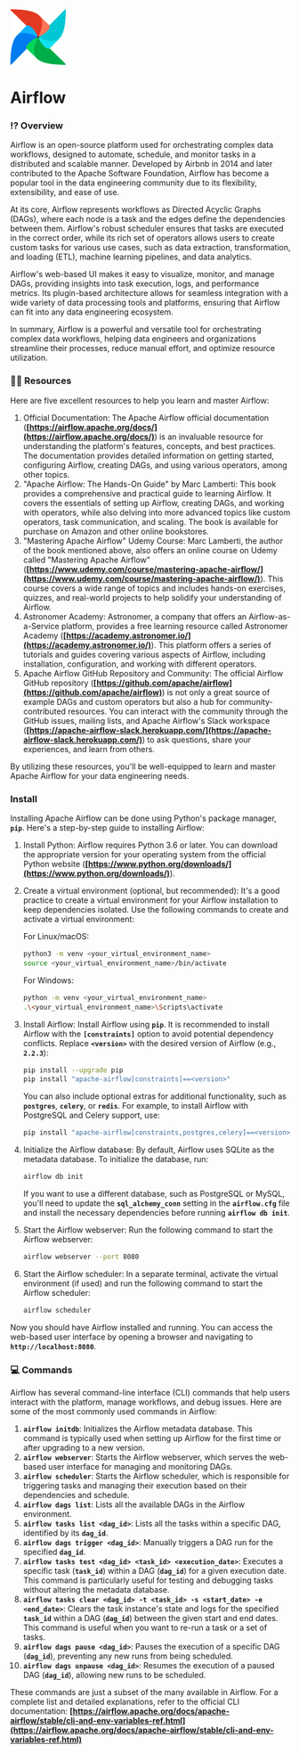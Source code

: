 <img src="../images/Airflow_logo.png" width="100" height="100" alt="Docker">


# Airflow

### ⁉️ Overview

Airflow is an open-source platform used for orchestrating complex data workflows, designed to automate, schedule, and monitor tasks in a distributed and scalable manner. Developed by Airbnb in 2014 and later contributed to the Apache Software Foundation, Airflow has become a popular tool in the data engineering community due to its flexibility, extensibility, and ease of use.

At its core, Airflow represents workflows as Directed Acyclic Graphs (DAGs), where each node is a task and the edges define the dependencies between them. Airflow's robust scheduler ensures that tasks are executed in the correct order, while its rich set of operators allows users to create custom tasks for various use cases, such as data extraction, transformation, and loading (ETL), machine learning pipelines, and data analytics.

Airflow's web-based UI makes it easy to visualize, monitor, and manage DAGs, providing insights into task execution, logs, and performance metrics. Its plugin-based architecture allows for seamless integration with a wide variety of data processing tools and platforms, ensuring that Airflow can fit into any data engineering ecosystem.

In summary, Airflow is a powerful and versatile tool for orchestrating complex data workflows, helping data engineers and organizations streamline their processes, reduce manual effort, and optimize resource utilization.

### **🧑‍🎓** Resources

Here are five excellent resources to help you learn and master Airflow:

1. Official Documentation: The Apache Airflow official documentation (**[https://airflow.apache.org/docs/](https://airflow.apache.org/docs/)**) is an invaluable resource for understanding the platform's features, concepts, and best practices. The documentation provides detailed information on getting started, configuring Airflow, creating DAGs, and using various operators, among other topics.
2. "Apache Airflow: The Hands-On Guide" by Marc Lamberti: This book provides a comprehensive and practical guide to learning Airflow. It covers the essentials of setting up Airflow, creating DAGs, and working with operators, while also delving into more advanced topics like custom operators, task communication, and scaling. The book is available for purchase on Amazon and other online bookstores.
3. "Mastering Apache Airflow" Udemy Course: Marc Lamberti, the author of the book mentioned above, also offers an online course on Udemy called "Mastering Apache Airflow" (**[https://www.udemy.com/course/mastering-apache-airflow/](https://www.udemy.com/course/mastering-apache-airflow/)**). This course covers a wide range of topics and includes hands-on exercises, quizzes, and real-world projects to help solidify your understanding of Airflow.
4. Astronomer Academy: Astronomer, a company that offers an Airflow-as-a-Service platform, provides a free learning resource called Astronomer Academy (**[https://academy.astronomer.io/](https://academy.astronomer.io/)**). This platform offers a series of tutorials and guides covering various aspects of Airflow, including installation, configuration, and working with different operators.
5. Apache Airflow GitHub Repository and Community: The official Airflow GitHub repository (**[https://github.com/apache/airflow](https://github.com/apache/airflow)**) is not only a great source of example DAGs and custom operators but also a hub for community-contributed resources. You can interact with the community through the GitHub issues, mailing lists, and Apache Airflow's Slack workspace (**[https://apache-airflow-slack.herokuapp.com/](https://apache-airflow-slack.herokuapp.com/)**) to ask questions, share your experiences, and learn from others.

By utilizing these resources, you'll be well-equipped to learn and master Apache Airflow for your data engineering needs.

### Install

Installing Apache Airflow can be done using Python's package manager, **`pip`**. Here's a step-by-step guide to installing Airflow:

1. Install Python: Airflow requires Python 3.6 or later. You can download the appropriate version for your operating system from the official Python website (**[https://www.python.org/downloads/](https://www.python.org/downloads/)**).
2. Create a virtual environment (optional, but recommended): It's a good practice to create a virtual environment for your Airflow installation to keep dependencies isolated. Use the following commands to create and activate a virtual environment:

    For Linux/macOS:

    ```bash
    python3 -m venv <your_virtual_environment_name>
    source <your_virtual_environment_name>/bin/activate
    ```

    For Windows:

    ```bash
    python -m venv <your_virtual_environment_name>
    .\<your_virtual_environment_name>\Scripts\activate
    ```

3. Install Airflow: Install Airflow using **`pip`**. It is recommended to install Airflow with the **`[constraints]`** option to avoid potential dependency conflicts. Replace **`<version>`** with the desired version of Airflow (e.g., **`2.2.3`**):

    ```bash
    pip install --upgrade pip
    pip install "apache-airflow[constraints]==<version>"
    ```

    You can also include optional extras for additional functionality, such as **`postgres`**, **`celery`**, or **`redis`**. For example, to install Airflow with PostgreSQL and Celery support, use:

    ```bash
    pip install "apache-airflow[constraints,postgres,celery]==<version>"
    ```

4. Initialize the Airflow database: By default, Airflow uses SQLite as the metadata database. To initialize the database, run:

    ```bash
    airflow db init
    ```

    If you want to use a different database, such as PostgreSQL or MySQL, you'll need to update the **`sql_alchemy_conn`** setting in the **`airflow.cfg`** file and install the necessary dependencies before running **`airflow db init`**.

5. Start the Airflow webserver: Run the following command to start the Airflow webserver:

    ```bash
    airflow webserver --port 8080
    ```

6. Start the Airflow scheduler: In a separate terminal, activate the virtual environment (if used) and run the following command to start the Airflow scheduler:

    ```bash
    airflow scheduler
    ```


Now you should have Airflow installed and running. You can access the web-based user interface by opening a browser and navigating to **`http://localhost:8080`**.

### 💻 Commands

Airflow has several command-line interface (CLI) commands that help users interact with the platform, manage workflows, and debug issues. Here are some of the most commonly used commands in Airflow:

1. **`airflow initdb`**: Initializes the Airflow metadata database. This command is typically used when setting up Airflow for the first time or after upgrading to a new version.
2. **`airflow webserver`**: Starts the Airflow webserver, which serves the web-based user interface for managing and monitoring DAGs.
3. **`airflow scheduler`**: Starts the Airflow scheduler, which is responsible for triggering tasks and managing their execution based on their dependencies and schedule.
4. **`airflow dags list`**: Lists all the available DAGs in the Airflow environment.
5. **`airflow tasks list <dag_id>`**: Lists all the tasks within a specific DAG, identified by its **`dag_id`**.
6. **`airflow dags trigger <dag_id>`**: Manually triggers a DAG run for the specified **`dag_id`**.
7. **`airflow tasks test <dag_id> <task_id> <execution_date>`**: Executes a specific task (**`task_id`**) within a DAG (**`dag_id`**) for a given execution date. This command is particularly useful for testing and debugging tasks without altering the metadata database.
8. **`airflow tasks clear <dag_id> -t <task_id> -s <start_date> -e <end_date>`**: Clears the task instance's state and logs for the specified **`task_id`** within a DAG (**`dag_id`**) between the given start and end dates. This command is useful when you want to re-run a task or a set of tasks.
9. **`airflow dags pause <dag_id>`**: Pauses the execution of a specific DAG (**`dag_id`**), preventing any new runs from being scheduled.
10. **`airflow dags unpause <dag_id>`**: Resumes the execution of a paused DAG (**`dag_id`**), allowing new runs to be scheduled.

These commands are just a subset of the many available in Airflow. For a complete list and detailed explanations, refer to the official CLI documentation: **[https://airflow.apache.org/docs/apache-airflow/stable/cli-and-env-variables-ref.html](https://airflow.apache.org/docs/apache-airflow/stable/cli-and-env-variables-ref.html)**
